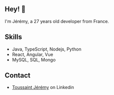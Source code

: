 ## Hey! 👋
I'm Jérémy, a 27 years old developer from France.

## Skills
- Java, TypeScript, Nodejs, Python
- React, Angular, Vue
- MySQL, SQL, Mongo

## Contact
- [Toussaint Jérémy](https://www.linkedin.com/in/toussaintjeremy/) on Linkedin
